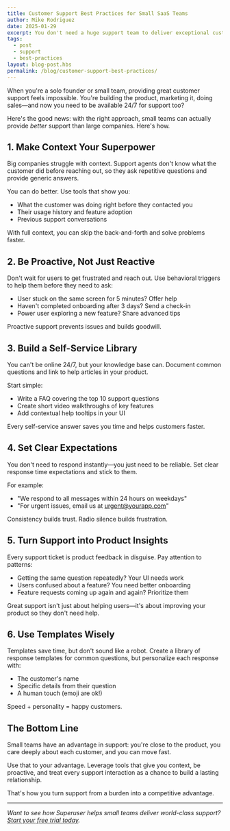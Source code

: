 ```yaml
---
title: Customer Support Best Practices for Small SaaS Teams
author: Mike Rodriguez
date: 2025-01-29
excerpt: You don't need a huge support team to deliver exceptional customer service. Here's how small teams can punch above their weight.
tags:
  - post
  - support
  - best-practices
layout: blog-post.hbs
permalink: /blog/customer-support-best-practices/
---
```


When you're a solo founder or small team, providing great customer support feels impossible. You're building the product, marketing it, doing sales—and now you need to be available 24/7 for support too?

Here's the good news: with the right approach, small teams can actually provide *better* support than large companies. Here's how.

## 1. Make Context Your Superpower

Big companies struggle with context. Support agents don't know what the customer did before reaching out, so they ask repetitive questions and provide generic answers.

You can do better. Use tools that show you:
- What the customer was doing right before they contacted you
- Their usage history and feature adoption
- Previous support conversations

With full context, you can skip the back-and-forth and solve problems faster.

## 2. Be Proactive, Not Just Reactive

Don't wait for users to get frustrated and reach out. Use behavioral triggers to help them before they need to ask:

- User stuck on the same screen for 5 minutes? Offer help
- Haven't completed onboarding after 3 days? Send a check-in
- Power user exploring a new feature? Share advanced tips

Proactive support prevents issues and builds goodwill.

## 3. Build a Self-Service Library

You can't be online 24/7, but your knowledge base can. Document common questions and link to help articles in your product.

Start simple:
- Write a FAQ covering the top 10 support questions
- Create short video walkthroughs of key features
- Add contextual help tooltips in your UI

Every self-service answer saves you time and helps customers faster.

## 4. Set Clear Expectations

You don't need to respond instantly—you just need to be reliable. Set clear response time expectations and stick to them.

For example:
- "We respond to all messages within 24 hours on weekdays"
- "For urgent issues, email us at urgent@yourapp.com"

Consistency builds trust. Radio silence builds frustration.

## 5. Turn Support into Product Insights

Every support ticket is product feedback in disguise. Pay attention to patterns:

- Getting the same question repeatedly? Your UI needs work
- Users confused about a feature? You need better onboarding
- Feature requests coming up again and again? Prioritize them

Great support isn't just about helping users—it's about improving your product so they don't need help.

## 6. Use Templates Wisely

Templates save time, but don't sound like a robot. Create a library of response templates for common questions, but personalize each response with:

- The customer's name
- Specific details from their question
- A human touch (emoji are ok!)

Speed + personality = happy customers.

## The Bottom Line

Small teams have an advantage in support: you're close to the product, you care deeply about each customer, and you can move fast.

Use that to your advantage. Leverage tools that give you context, be proactive, and treat every support interaction as a chance to build a lasting relationship.

That's how you turn support from a burden into a competitive advantage.

---

*Want to see how Superuser helps small teams deliver world-class support? [Start your free trial today](/).*
